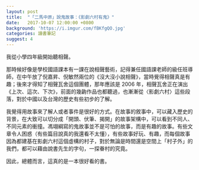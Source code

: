 ```yaml
---
layout: post
title:  "「二馬中原」說鬼故事：《影劇六村有鬼》"
date:   2017-10-07 12:00:00 +0800
background: 'https://i.imgur.com/fBKfgQO.jpg'
categories: 讀書筆記
suggest: 4
---
```


我從小學四年級開始聽相聲。

那時候好像是學校國語課本有一課在說相聲藝術，記得兼任國語課老師的級任班導師，在中午放了倪嘉昇、倪敏然兩位的《沒大沒小說相聲》，當時覺得相聲真是有趣；後來才得知了相聲瓦舍這個團體，那年應該是 2006 年，相聲瓦舍正在演出《上次、這次、下次》，前面的幾齣作品也都聽過，也漸漸從〈影劇六村〉這些段落，對於中國以及台灣的歷史有些初步的了解。

我覺得用故事來了解人或者事件是很好的方式。在故事的敘事中，可以藏入歷史的背景，在大致可以切分成「開頭、伏筆、揭開」的故事架構中，可以看到不同人、不同元素的衝撞。馮翊綱寫的鬼故事並不是可怕的故事，而是有趣的故事。有些文章令人困惑（有些篇目說真的我還看不太懂），有些故事好玩、有趣，而每個故事因為都建基在影劇六村這個虛構的村子，對於無論是時間還是空間上「村子外」的我們，都可以藉由說書先生的字句，一探眷村的究竟。

因此，總體而言，這真的是一本很好看的書。
